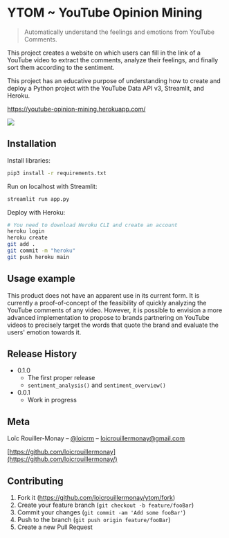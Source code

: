 # YTOM ~ YouTube Opinion Mining
> Automatically understand the feelings and emotions from YouTube Comments.

This project creates a website on which users can fill in the link of a YouTube video to extract the comments, analyze their feelings, and finally sort them according to the sentiment.

This project has an educative purpose of understanding how to create and deploy a Python project with the YouTube Data API v3, Streamlit, and Heroku.

https://youtube-opinion-mining.herokuapp.com/

![](ytom_preview.gif)

## Installation

Install libraries:

```sh
pip3 install -r requirements.txt
```

Run on localhost with Streamlit:

```sh
streamlit run app.py
```

Deploy with Heroku:

```sh
# You need to download Heroku CLI and create an account
heroku login
heroku create
git add .
git commit -m "heroku"
git push heroku main
```

## Usage example

This product does not have an apparent use in its current form. It is currently a proof-of-concept of the feasibility of quickly analyzing the YouTube comments of any video. However, it is possible to envision a more advanced implementation to propose to brands partnering on YouTube videos to precisely target the words that quote the brand and evaluate the users' emotion towards it.

## Release History

* 0.1.0
    * The first proper release
    * `sentiment_analysis()` and `sentiment_overview()`
* 0.0.1
    * Work in progress

## Meta

Loïc Rouiller-Monay – [@loicrm](https://twitter.com/loicrm) – loicrouillermonay@gmail.com

[https://github.com/loicrouillermonay](https://github.com/loicrouillermonay/)

## Contributing

1. Fork it (<https://github.com/loicrouillermonay/ytom/fork>)
2. Create your feature branch (`git checkout -b feature/fooBar`)
3. Commit your changes (`git commit -am 'Add some fooBar'`)
4. Push to the branch (`git push origin feature/fooBar`)
5. Create a new Pull Request